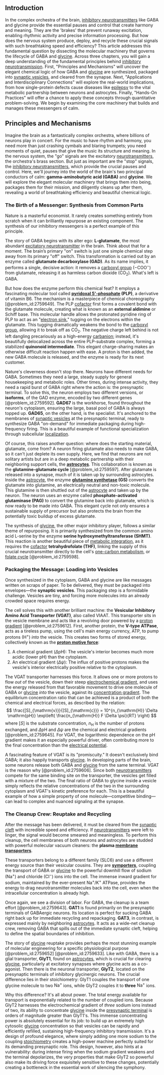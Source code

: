 ## Introduction
In the complex orchestra of the brain, [inhibitory neurotransmitters](@article_id:194327) like GABA and glycine provide the essential pauses and control that create harmony and meaning. They are the 'brakes' that prevent runaway excitation, enabling rhythmic activity and precise information processing. But how does the nervous system produce, deploy, and recycle these crucial signals with such breathtaking speed and efficiency? This article addresses this fundamental question by dissecting the molecular machinery that governs the lifecycle of GABA and [glycine](@article_id:176037). Across three chapters, you will gain a deep understanding of the fundamental principles behind [inhibitory neurotransmission](@article_id:191690). First, "Principles and Mechanisms" will uncover the elegant chemical logic of how GABA and [glycine](@article_id:176037) are synthesized, packaged into [synaptic vesicles](@article_id:154105), and cleared from the synapse. Next, "Applications and Interdisciplinary Connections" will explore the real-world implications, from how single-protein defects cause diseases like [epilepsy](@article_id:173156) to the vital metabolic partnership between neurons and astrocytes. Finally, "Hands-On Practices" will offer a chance to apply these concepts through quantitative problem-solving. We begin by examining the core machinery that builds and manages these messengers of calm.

## Principles and Mechanisms

Imagine the brain as a fantastically complex orchestra, where billions of neurons play in concert. For the music to have rhythm and harmony, you need more than just crashing cymbals and blaring trumpets; you need moments of quiet, pauses that give the music its structure and meaning. In the nervous system, the "go" signals are the excitatory [neurotransmitters](@article_id:156019), the orchestra's brass section. But just as important are the "stop" signals, the [inhibitory neurotransmitters](@article_id:194327), which provide the crucial pauses and control. Here, we'll journey into the world of the brain's two principal conductors of calm: **gamma-aminobutyric acid (GABA)** and **glycine**. We will explore the elegant molecular machinery that brings them into being, packages them for their mission, and diligently cleans up after them, revealing a world of breathtaking efficiency and beautiful chemical logic.

### The Birth of a Messenger: Synthesis from Common Parts

Nature is a masterful economist. It rarely creates something entirely from scratch when it can brilliantly repurpose an existing component. The synthesis of our inhibitory messengers is a perfect example of this principle.

The story of GABA begins with its alter ego: **L-glutamate**, the most abundant [excitatory neurotransmitter](@article_id:170554) in the brain. Think about that for a moment. The brain’s primary "on" switch is just one simple chemical step away from its primary "off" switch. This transformation is carried out by an enzyme called **glutamate decarboxylase (GAD)**. As its name implies, it performs a single, decisive action: it removes a [carboxyl group](@article_id:196009) ($\mathrm{-COO^-}$) from glutamate, releasing it as harmless carbon dioxide ($\mathrm{CO_2}$). What's left is GABA.

But how does the enzyme perform this chemical feat? It employs a fascinating molecular tool called **[pyridoxal 5'-phosphate](@article_id:197484) (PLP)**, a derivative of vitamin B6. The mechanism is a masterpiece of chemical choreography [@problem_id:2759649]. The PLP [cofactor](@article_id:199730) first forms a covalent bond with the glutamate molecule, creating what is known as an **external aldimine** or Schiff base. This molecular handle allows the protonated pyridine ring of PLP to act as an "[electron sink](@article_id:162272)," tugging on the electrons within the glutamate. This tugging dramatically weakens the bond to the [carboxyl group](@article_id:196009), allowing it to break off as $\mathrm{CO_2}$. The negative charge left behind is not left dangling precariously as a high-energy [carbanion](@article_id:194086); instead, it's beautifully delocalized across the entire PLP-substrate complex, forming a stabilized **quinonoid intermediate**. This elegant charge-sharing makes an otherwise difficult reaction happen with ease. A proton is then added, the new GABA molecule is released, and the enzyme is ready for its next customer.

Nature's cleverness doesn't stop there. Neurons have different needs for GABA. Sometimes they need a large, steady supply for general housekeeping and metabolic roles. Other times, during intense activity, they need a rapid burst of GABA right where the action is: the presynaptic terminal. To solve this, the neuron employs two different versions, or **isoforms**, of the GAD enzyme, encoded by two different genes [@problem_id:2759592]. **GAD67** is the workhorse, found throughout the neuron's cytoplasm, ensuring the large, basal pool of GABA is always topped up. **GAD65**, on the other hand, is the specialist. It's anchored to the membranes of [synaptic vesicles](@article_id:154105) at the presynaptic terminal, ready to synthesize GABA "on-demand" for immediate packaging during high-frequency firing. This is a beautiful example of functional specialization through subcellular [localization](@article_id:146840).

Of course, this raises another question: where does the starting material, glutamate, come from? A neuron firing glutamate also needs to make GABA, so it can't just deplete its own supply. Here, we find that neurons are not solitary artists but are in a deep metabolic partnership with their neighboring support cells, the **[astrocytes](@article_id:154602)**. This collaboration is known as the **glutamine-glutamate cycle** [@problem_id:2759597]. After glutamate is released into a synapse, much of it is taken up by surrounding astrocytes. Inside the [astrocyte](@article_id:190009), the enzyme **[glutamine synthetase](@article_id:165608) (GS)** converts the glutamate into glutamine, an electrically neutral and non-toxic molecule. This glutamine is then shuttled out of the [astrocyte](@article_id:190009) and taken up by the neuron. The neuron uses an enzyme called **phosphate-activated glutaminase (PAG)** to convert the glutamine back into glutamate, which is now ready to be made into GABA. This elegant cycle not only ensures a sustainable supply of precursor but also protects the brain from the potentially toxic buildup of excess glutamate.

The synthesis of [glycine](@article_id:176037), the other major inhibitory player, follows a similar theme of repurposing. It is primarily synthesized from the common amino acid L-serine by the enzyme **serine hydroxymethyltransferase (SHMT)**. This reaction is another beautiful piece of [metabolic integration](@article_id:176787), as it requires the [cofactor](@article_id:199730) **tetrahydrofolate (THF)**, linking the supply of this crucial neurotransmitter directly to the cell's [one-carbon metabolism](@article_id:176584), or [folate cycle](@article_id:174947) [@problem_id:2759598].

### Packaging the Message: Loading into Vesicles

Once synthesized in the cytoplasm, GABA and glycine are like messages written on scraps of paper. To be delivered, they must be packaged into envelopes—the **synaptic vesicles**. This packaging step is a formidable challenge. Vesicles are tiny, and forcing more molecules into an already crowded space requires energy.

The cell solves this with another brilliant machine: the **Vesicular Inhibitory Amino Acid Transporter (VGAT)**, also called VIAAT. This transporter sits in the vesicle membrane and acts like a revolving door powered by a [proton gradient](@article_id:154261) [@problem_id:2759612]. First, another protein, the **V-type ATPase**, acts as a tireless pump, using the cell's main energy currency, ATP, to pump protons ($\mathrm{H}^+$) *into* the vesicle. This creates two forms of stored energy, collectively known as the **[proton motive force](@article_id:148298)**:
1.  A chemical gradient ($\Delta \mathrm{pH}$): The vesicle's interior becomes much more acidic (lower pH) than the cytoplasm.
2.  An electrical gradient ($\Delta \psi$): The influx of positive protons makes the vesicle's interior electrically positive relative to the cytoplasm.

The VGAT transporter harnesses this force. It allows one or more protons to flow *out* of the vesicle, down their steep [electrochemical gradient](@article_id:146983), and uses the energy released from that favorable movement to drive one molecule of GABA or [glycine](@article_id:176037) *into* the vesicle, against its [concentration gradient](@article_id:136139). The equilibrium concentration ratio that can be achieved is a product of both the chemical and electrical forces, as described by the relation:
$$
\frac{[S]_{\mathrm{v}}}{[S]_{\mathrm{c}}} = 10^{n_{\mathrm{H}} \Delta \mathrm{pH}} \exp\left( \frac{n_{\mathrm{H}} F \Delta \psi}{RT} \right)
$$
where $[S]$ is the substrate concentration, $n_{\mathrm{H}}$ is the number of protons exchanged, and $\Delta \mathrm{pH}$ and $\Delta \psi$ are the chemical and electrical gradients [@problem_id:2759645]. For VGAT, the logarithmic dependence on the pH gradient makes it an especially powerful driver, often contributing more to the final concentration than the [electrical potential](@article_id:271663).

A fascinating feature of VGAT is its "promiscuity." It doesn't exclusively bind GABA; it also happily transports [glycine](@article_id:176037). In developing parts of the brain, some neurons release both GABA and [glycine](@article_id:176037) from the same terminal. VGAT is the reason why [@problem_id:2759606]. Since both [neurotransmitters](@article_id:156019) compete for the same binding site on the transporter, the vesicles get filled with a mixture of the two. The final ratio of GABA to glycine inside a vesicle simply reflects the relative concentrations of the two in the surrounding cytoplasm and VGAT's kinetic preference for each. This is a beautiful example of how a simple property of one molecule—competitive binding—can lead to complex and nuanced signaling at the synapse.

### The Cleanup Crew: Reuptake and Recycling

After the message has been delivered, it must be cleared from the [synaptic cleft](@article_id:176612) with incredible speed and efficiency. If [neurotransmitters](@article_id:156019) were left to linger, the signal would become smeared and meaningless. To perform this cleanup, the cell membranes of both neurons and astrocytes are studded with powerful molecular vacuum cleaners: the **plasma [membrane transporters](@article_id:171731)**.

These transporters belong to a different family (SLC6) and use a different energy source than their vesicular cousins. They are **[symporters](@article_id:162182)**, coupling the transport of GABA or [glycine](@article_id:176037) to the powerful downhill flow of sodium ($\mathrm{Na}^+$) and chloride ($\mathrm{Cl}^-$) ions into the cell. The immense inward gradient for sodium, maintained by the ever-present $\mathrm{Na}^+/\mathrm{K}^+$ ATPase, provides the energy to drag neurotransmitter molecules back into the cell, even when the intracellular concentration is already high.

Once again, we see a division of labor. For GABA, the cleanup is a team effort [@problem_id:2759643]. **GAT1** is found primarily on the presynaptic terminals of GABAergic neurons. Its location is perfect for sucking GABA right back up for immediate recycling and repackaging. **GAT3**, in contrast, is expressed mainly by neighboring [astrocytes](@article_id:154602). It acts as a wide-net cleanup crew, removing GABA that spills out of the immediate synaptic cleft, helping to define the spatial boundaries of inhibition.

The story of [glycine](@article_id:176037) reuptake provides perhaps the most stunning example of molecular engineering for a specific physiological purpose [@problem_id:2759652] [@problem_id:2759633]. Like with GABA, there is a glial transporter, **GlyT1**, found on [astrocytes](@article_id:154602), which is crucial for clearing [glycine](@article_id:176037), particularly at excitatory synapses where glycine acts as a co-agonist. Then there is the neuronal transporter, **GlyT2**, located on the presynaptic terminals of inhibitory glycinergic neurons. The crucial difference lies in their stoichiometry: GlyT1 couples the transport of one glycine molecule to two $\mathrm{Na}^+$ ions, while GlyT2 couples it to **three** $\mathrm{Na}^+$ ions.

Why this difference? It's all about power. The total energy available for transport is exponentially related to the number of coupled ions. Because GlyT2 harnesses the electrochemical gradient of *three* sodium ions instead of two, its ability to concentrate [glycine](@article_id:176037) inside the [presynaptic terminal](@article_id:169059) is orders of magnitude greater than GlyT1's. This immense concentrating power is absolutely essential for its job: to build up an extremely high cytosolic [glycine](@article_id:176037) concentration so that vesicles can be rapidly and efficiently refilled, sustaining high-frequency inhibitory transmission. It's a design of profound elegance, where simply adding one more sodium to the coupling [stoichiometry](@article_id:140422) creates a high-power machine perfectly suited for its demanding presynaptic role. This design, however, also hints at a vulnerability: during intense firing when the sodium gradient weakens and the terminal depolarizes, the very properties that make GlyT2 so powerful also make its driving force exquisitely sensitive to these changes, potentially creating a bottleneck in the essential work of silencing the symphony.